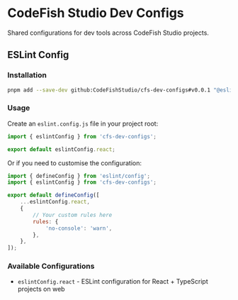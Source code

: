 # CodeFish Studio Dev Configs

Shared configurations for dev tools across CodeFish Studio projects.

## ESLint Config

### Installation

```bash
pnpm add --save-dev github:CodeFishStudio/cfs-dev-configs#v0.0.1 "@eslint/js@>=9" "eslint-config-prettier@>=10" "eslint-import-resolver-typescript@>=4.4" "eslint-plugin-import@>=2.32" "eslint-plugin-react-hooks@6.0.0-rc.1" "eslint-plugin-react@>=7.37" "eslint@>=9" "globals@>=16.3" "typescript-eslint@>=8"
```

### Usage

Create an `eslint.config.js` file in your project root:

```javascript
import { eslintConfig } from 'cfs-dev-configs';

export default eslintConfig.react;
```

Or if you need to customise the configuration:

```javascript
import { defineConfig } from 'eslint/config';
import { eslintConfig } from 'cfs-dev-configs';

export default defineConfig([
    ...eslintConfig.react,
    {
        // Your custom rules here
        rules: {
            'no-console': 'warn',
        },
    },
]);
```

### Available Configurations

- `eslintConfig.react` - ESLint configuration for React + TypeScript projects on web
